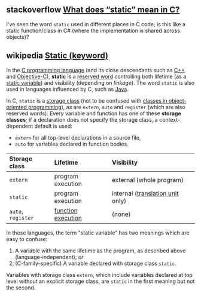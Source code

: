 

## stackoverflow [What does “static” mean in C?](https://stackoverflow.com/questions/572547/what-does-static-mean-in-c)

I've seen the word `static` used in different places in C code; is this like a static function/class in C# (where the implementation is shared across objects)?









## wikipedia [Static (keyword)](https://en.wikipedia.org/wiki/Static_%28keyword%29)

In the [C programming language](https://en.wikipedia.org/wiki/C_(programming_language)) (and its close descendants such as [C++](https://en.wikipedia.org/wiki/C%2B%2B) and [Objective-C](https://en.wikipedia.org/wiki/Objective-C)), **static** is a [reserved word](https://en.wikipedia.org/wiki/Reserved_word) controlling both lifetime (as a [static variable](https://en.wikipedia.org/wiki/Static_variable)) and visibility (depending on *linkage*). The word `static` is also used in languages influenced by C, such as [Java](https://en.wikipedia.org/wiki/Java_(programming_language)).

In C, `static` is a [storage class](https://en.wikipedia.org/wiki/Storage_class) (not to be confused with [classes in object-oriented programming](https://en.wikipedia.org/wiki/Object-oriented_programming#Class)), as are `extern`, `auto` and `register` (which are also reserved words). Every variable and function has one of these **storage classes**; if a declaration does not specify the storage class, a context-dependent default is used:

- `extern` for all top-level declarations in a source file,
- `auto` for variables declared in function bodies.

| Storage class      | Lifetime                                                     | Visibility                                                   |
| :----------------- | :----------------------------------------------------------- | :----------------------------------------------------------- |
| `extern`           | program execution                                            | external (whole program)                                     |
| `static`           | program execution                                            | internal ([translation unit](https://en.wikipedia.org/wiki/Translation_unit_(programming)) only) |
| `auto`, `register` | [function execution](https://en.wikipedia.org/wiki/Automatic_variable) | (none)                                                       |

In these languages, the term "static variable" has two meanings which are easy to confuse:

1. A variable with the same lifetime as the program, as described above (language-independent); *or*
2. (C-family-specific) A variable declared with storage class `static`.

Variables with storage class `extern`, which include variables declared at top level without an explicit storage class, are `static` in the first meaning but not the second.

